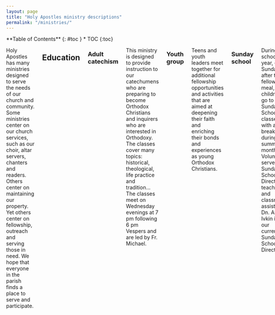 ```yaml
---
layout: page
title: "Holy Apostles ministry descriptions"
permalink: "/ministries/"
---
```


<div class="row">

<div class="medium-4 medium-push-8 columns" markdown="1">
<div class="panel radius" markdown="1">
**Table of Contents**
{: #toc }
* TOC
{:toc}
</div>
</div><!-- /.medium-4.columns -->

<div class="medium-8 medium-pull-4 columns" markdown="1">


Holy Apostles has many ministries designed to serve the needs of our church and community. Some ministries center on our church services, such as our choir, altar servers, chanters and readers. Others center on maintaining our property. Yet others center on fellowship, outreach and serving those in need.  We hope that everyone in the parish finds a place to serve and participate.


## Education

### Adult catechism

This ministry is designed to provide instruction to our catechumens who are preparing to become Orthodox Christians and inquirers who are interested in Orthodoxy.  The classes cover many topics: historical, theological, life practice and tradition… The classes meet on Wednesday evenings at 7 pm following 6 pm Vespers and are led by Fr. Michael.
 
### Youth group

Teens and youth leaders meet together for additional fellowship opportunities and activities that are aimed at deepening their faith and enriching their bonds and experiences as young Orthodox Christians. 
 
### Sunday school

During the school year, each Sunday after the fellowship meal, our children go to Sunday School classes, with a break during the summer months.  Volunteers serve as Sunday School Director, teachers, and classroom assistants. Dn. Alex Ivkin is our current Sunday School Director. 

## Administration and communications

### Parish council

The Parish  Council  is  the  executive  body  that  assists  the parish  priest  in  administration of Holy Apostles and is presided over by Fr. Michael. The parish council is comprised of the priest and other members  elected  by  the  Parish  Assembly  and  any  ex  officio  and appointed  members  as may  be  provided  for  by  Diocesan  or  Parish  Bylaws.  The parish  council  seeks  to foster the spiritual and material welfare of the parish and meets prayerfully at least once a month. 

### Newsletter

Holy Apostles distributes a monthly newsletter that shares spiritual reflections, community announcements, book reviews, recipes, artwork, photography, and other submissions from our clergy and congregation, and news and information from the Orthodox Christian world at large. Submissions for the newsletter can be sent to Rob or Amanda Goff.
 
### Fundraising

Occasionally Holy Apostles holds various events and drives to raise funds for special projects.  
Bookstore: The Holy Apostles bookstore is in the process of development and once open, it will offer books, crosses, prayer ropes, candles, baptismal needs, and other Orthodox Christian items.      

### Lending library

The Holy Apostles Lending Library is on the 2nd story split between the central class area and the first classroom at the top of the stairs. Our Lending Library is a wonderful resource for those wishing to learn more about our Orthodox Christian Faith. Its collection also includes many classical and contemporary books. In addition we also have digital resources such as dvds and cds.

### Information technology

The parish has a website and a Facebook page, uses an electronic mailing lists for intra-parish communication, an online calendar for scheduling, and other online and offline tools, such as the internet connection, printer/copier and desktop computer at the church. Volunteers support active online presence by posting Facebook updates, maintaining the website, and other informational assets. 

### Photography

This ministry serves God and His people as photographers for our church. Volunteer photographers document events in the life of Holy Apostles Orthodox Church by capturing beautiful moments in our Divine services, Festive events, and Community Building activities. These images are shared on our website and social media pages as well as in our newsletters and other communications. Photo submissions for the Holy Apostles Website may be sent to Dn. Alexei. 


## Liturgical

Please note:  Ministries that involve the Liturgy and church services may require pastoral approval and training.  Examples include altar servers, readers, adult choir members, and chanters.
 
### Altar server/acolyte

During Liturgy a group of men and boys serve the needs of the Altar under the direction of the clergy.  Volunteers are willing to undergo training and to be scheduled to serve during services throughout the year. 
 
### Reader

During church services, appointed scriptures and other texts are read by a Reader according to the Liturgical calendar under the direction of the clergy.  A Reader is a man of good character who has been accepted into the minor clerical order through tonsure by a diocesan bishop, setting him to read in services, including the Divine Liturgy. 
 
### Choir/kliros

Our church choir consists of musically talented and dedicated volunteers who rehearse regularly under the direction of the choir director, Nika Cable. Church music is an important and integral part of our worship services that reflects the beauty and richness of our faith and theology. 
 
### Prosphora baker

Prosphora, a special bread used for communion, is required at each Liturgy. Volunteers make sure prosphora is provided for liturgy without fail.  Volunteers prayerfully bake the prosphora and make sure it is delivered in a timely manner before Liturgy. Training is needed to properly and prayerfully bake the prosphora. 
 
### Flowers

On various days throughout the year we decorate icons and the temple with flowers – most memorable are days like Palm Sunday and Pascha.  Other days it may just be a vase of flowers and a garland draped over an icon.  Volunteers are scheduled to assist in acquiring and arranging flowers for major feasts and other times flowers are needed during church services. 

## Building maintenance

### Building search committee

The Holy Apostles Building/Site Search Committee is tasked with seeking available properties that suit the growing needs of our parish located within a roughly five mile radius of where our current church stands. Fr. Michael and the Parish Council oversee this committee which is comprised of clergy and laity. 

### Building improvement

The Holy Apostles Church building and grounds are in need of ongoing upkeep.  Volunteers help with regular preventative maintenance, as well as repairs and improvements - plumbing, electrical, roofing, painting and exterior/internal repairs. 
 
### Sunday stewardship teams

Sunday Stewardship Teams are responsible for maintaining an inviting, clean, and friendly atmosphere at Holy Apostles. In the past this ministry was known as the color-coded clean up teams, and it has been renamed to help participants understand that this is truly a ministry of stewardship that all members of the parish can participate in.  Sunday Stewardship Team members are responsible for working with other team members to clean the church according to the clean-up checklist posted on the bulletin board in the fellowship room. 
 
### Coffee and the grounds

The landscaping needs of our property is attended to by members of the church who meet on 1st and 3rd Saturdays of the month to care for our property by weeding, mowing, mulching, watering, planting, and pruning the plants, trees, and ground cover at Holy Apostles.   
 
## Mercy and charity

### Grab 'n' go bags for homeless

Holy Apostles volunteers prepare care packages for the homeless by collecting useful items and assembling them into gallon sized zipper bags to pass out to the needy. 

### Adopt a family via open house ministries

Sponsor a family through the holidays by gifting items listed on their wish list.

### Orthodox christians for life

Volunteers organize Orthodox Christians to participate in memorials and walks for life, attend pro-life events, assist pro-life organizations, and participate in fundraising efforts for birth centers like Options 360's Baby Bottle Drive. We also engage in 40 Days for Life prayer challenges and other prayerful movements to raise awareness about the sanctity of life. 

### Hospitality

Members of the Holy Apostles hospitality team procure provisions for the church including coffees, teas, milks, cleaning supplies, paper goods, and other items needed for fellowship meals and special occasions or events. They also put the coffee and hot water on in the mornings before liturgy and set out the dishes and utensils for the meals. 

### Visitation

Volunteers for this ministry visit people who are sick or shut-ins.  

### Meals for the sick & new mothers

Volunteers work with a meal coordinator to bring meals to families with new babies, and those who are sick or recovering from a medical procedure. 
 
### Visitor welcoming

Volunteers greet newcomers and make them feel welcome at Holy Apostles. They offer literature on Orthodoxy, and encourage visitors to stay for the fellowship meal and sit and visit with them and introduce them to the priest and others. 

## Fellowship and community building

### Sisterhood

The Holy Apostles sisterhood is comprised of all of the women in the church and volunteers organize various activities intended for deepening their faith and enriching their lives as Orthodox Christian women. 

### Brotherhood

The Holy Apostles brotherhood is comprised of all of the men in the church and volunteers organize various activities intended for deepening their faith and enriching their lives as Orthodox Christian men.


</div><!-- /.medium-8.columns -->

</div><!-- /.row -->
